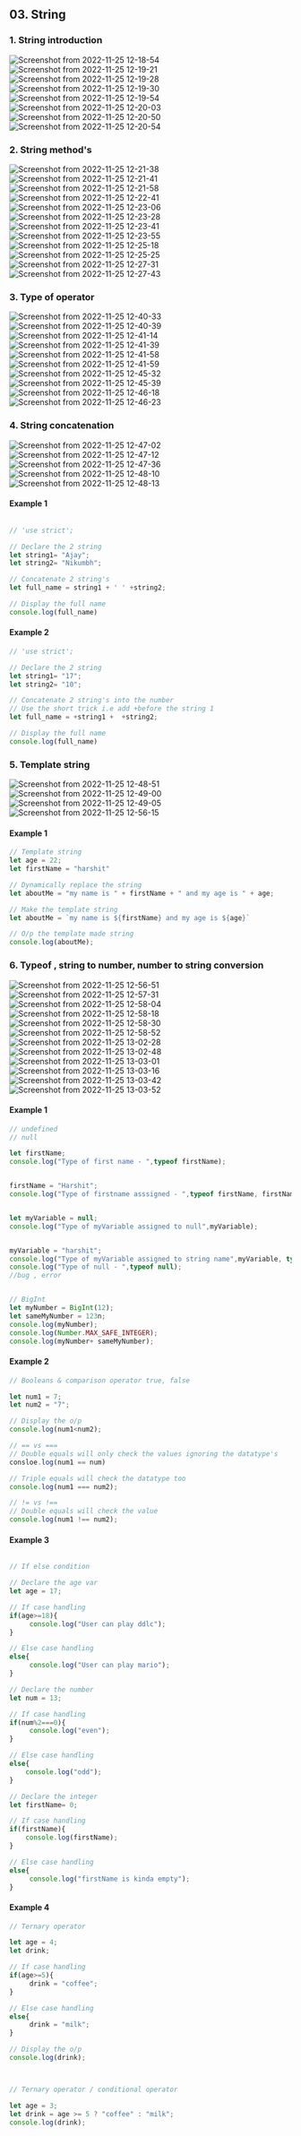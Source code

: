 ## 03. String

### 1. String introduction
![Screenshot from 2022-11-25 12-18-54](https://user-images.githubusercontent.com/109052326/209422024-e88bfb44-ec3b-4d2b-878d-47534b4e447b.png)
![Screenshot from 2022-11-25 12-19-21](https://user-images.githubusercontent.com/109052326/209422025-5d2250fd-b2e7-4b14-83a8-b691b11bf5ad.png)
![Screenshot from 2022-11-25 12-19-28](https://user-images.githubusercontent.com/109052326/209422026-c05d2557-1f0f-4e06-bf00-aa4347d0247e.png)
![Screenshot from 2022-11-25 12-19-30](https://user-images.githubusercontent.com/109052326/209422027-dbf9c134-7b28-43cc-a564-a41ef044d131.png)
![Screenshot from 2022-11-25 12-19-54](https://user-images.githubusercontent.com/109052326/209422028-93406f12-e867-493e-8ef9-b20b7287376e.png)
![Screenshot from 2022-11-25 12-20-03](https://user-images.githubusercontent.com/109052326/209422029-bfc8246f-b72d-42ac-a01b-d9b5e6024951.png)
![Screenshot from 2022-11-25 12-20-50](https://user-images.githubusercontent.com/109052326/209422030-2e406560-b66b-44e0-9358-d8bb8e3a8314.png)
![Screenshot from 2022-11-25 12-20-54](https://user-images.githubusercontent.com/109052326/209422031-5e75613d-0a56-4a55-8e4c-64ec96c14917.png)

### 2. String method's
![Screenshot from 2022-11-25 12-21-38](https://user-images.githubusercontent.com/109052326/209422032-7c7bb893-f68a-4865-8c49-8fe7f01b9e6b.png)
![Screenshot from 2022-11-25 12-21-41](https://user-images.githubusercontent.com/109052326/209422033-bc860a67-8564-46cc-851a-60b477809cf6.png)
![Screenshot from 2022-11-25 12-21-58](https://user-images.githubusercontent.com/109052326/209422035-ade20c91-4d9d-409a-9fba-dda0960da19d.png)
![Screenshot from 2022-11-25 12-22-41](https://user-images.githubusercontent.com/109052326/209422038-1cdee738-89e6-48e4-aa48-a5d0f33bd4f8.png)
![Screenshot from 2022-11-25 12-23-06](https://user-images.githubusercontent.com/109052326/209422039-33f2c0c3-d769-4a15-9b3f-355124f0e4cc.png)
![Screenshot from 2022-11-25 12-23-28](https://user-images.githubusercontent.com/109052326/209422040-14f07797-f344-47aa-a482-4b300d7514c8.png)
![Screenshot from 2022-11-25 12-23-41](https://user-images.githubusercontent.com/109052326/209422042-3aa29d41-cf9c-4a12-a940-a96ff0e1e3bf.png)
![Screenshot from 2022-11-25 12-23-55](https://user-images.githubusercontent.com/109052326/209422043-bbc663ad-5180-4828-92de-d11b7578fb30.png)
![Screenshot from 2022-11-25 12-25-18](https://user-images.githubusercontent.com/109052326/209422044-38567936-963d-4272-9bc2-56bd297da54b.png)
![Screenshot from 2022-11-25 12-25-25](https://user-images.githubusercontent.com/109052326/209422045-5469cefa-c2ad-47c9-98fb-423075baa1db.png)
![Screenshot from 2022-11-25 12-27-31](https://user-images.githubusercontent.com/109052326/209422046-60280d71-0006-437b-98de-8f98d4a338a2.png)
![Screenshot from 2022-11-25 12-27-43](https://user-images.githubusercontent.com/109052326/209422047-eaa05c29-41db-40da-863a-cdf73e0b6e6b.png)


### 3. Type of operator
![Screenshot from 2022-11-25 12-40-33](https://user-images.githubusercontent.com/109052326/209422050-c0c17d73-621a-46b6-ac75-0af0935f17d2.png)
![Screenshot from 2022-11-25 12-40-39](https://user-images.githubusercontent.com/109052326/209422052-54d43142-2d90-4b78-b642-d76382a0ecc2.png)
![Screenshot from 2022-11-25 12-41-14](https://user-images.githubusercontent.com/109052326/209422053-b4e11669-3b79-4ece-9a1a-d1fa5824d5b1.png)
![Screenshot from 2022-11-25 12-41-39](https://user-images.githubusercontent.com/109052326/209422054-491c66d4-db44-4841-8864-1818d570fd72.png)
![Screenshot from 2022-11-25 12-41-58](https://user-images.githubusercontent.com/109052326/209422056-ac63842e-a4c9-41b3-83f5-126fd8c743fa.png)
![Screenshot from 2022-11-25 12-41-59](https://user-images.githubusercontent.com/109052326/209422057-8efb7e1e-98f6-4ea4-92d7-c3d78733c3ef.png)
![Screenshot from 2022-11-25 12-45-32](https://user-images.githubusercontent.com/109052326/209422059-84f92e70-5e78-4b66-bdc0-9cc946e8c2c3.png)
![Screenshot from 2022-11-25 12-45-39](https://user-images.githubusercontent.com/109052326/209422060-31ba9e54-d5ed-4593-92b9-60a5c5da6720.png)
![Screenshot from 2022-11-25 12-46-18](https://user-images.githubusercontent.com/109052326/209422061-96f6427d-3b85-4930-b3bc-88016dc2b0ff.png)
![Screenshot from 2022-11-25 12-46-23](https://user-images.githubusercontent.com/109052326/209422062-934f0b4f-6e4c-45ba-9ed0-373ca16e0260.png)


### 4. String concatenation
![Screenshot from 2022-11-25 12-47-02](https://user-images.githubusercontent.com/109052326/209422063-ceec4715-7e13-4fdd-8ec5-ae6639d2920b.png)
![Screenshot from 2022-11-25 12-47-12](https://user-images.githubusercontent.com/109052326/209422064-35759729-78fe-40ed-a15a-b5ac0405437f.png)
![Screenshot from 2022-11-25 12-47-36](https://user-images.githubusercontent.com/109052326/209422065-14d2806a-1c7f-4319-9808-caddecc5be6f.png)
![Screenshot from 2022-11-25 12-48-10](https://user-images.githubusercontent.com/109052326/209422066-b96f4381-5520-47a5-beea-2416cf78b90f.png)
![Screenshot from 2022-11-25 12-48-13](https://user-images.githubusercontent.com/109052326/209422067-a717955e-ed9b-4ea6-bd69-ca9a5e763037.png)

#### Example 1

```js

// 'use strict';

// Declare the 2 string 
let string1= "Ajay";
let string2= "Nikumbh";

// Concatenate 2 string's
let full_name = string1 + ' ' +string2;

// Display the full name
console.log(full_name)
```

#### Example 2

```js
// 'use strict';

// Declare the 2 string 
let string1= "17";
let string2= "10";

// Concatenate 2 string's into the number 
// Use the short trick i.e add +before the string 1
let full_name = +string1 +  +string2;

// Display the full name
console.log(full_name)


```

### 5. Template string

![Screenshot from 2022-11-25 12-48-51](https://user-images.githubusercontent.com/109052326/209422069-7ed7a393-c9a2-40a8-9c67-29b2334cd753.png)
![Screenshot from 2022-11-25 12-49-00](https://user-images.githubusercontent.com/109052326/209422070-cea62eab-ce2a-4abc-bbdd-3921d8dba3b0.png)
![Screenshot from 2022-11-25 12-49-05](https://user-images.githubusercontent.com/109052326/209422071-a72afbcb-bf3b-4302-9eb2-c70c6c66b45a.png)
![Screenshot from 2022-11-25 12-56-15](https://user-images.githubusercontent.com/109052326/209422072-65c94bda-1f23-4230-96fc-b6bfa64b3bc0.png)

#### Example 1

```js
// Template string 
let age = 22;
let firstName = "harshit"

// Dynamically replace the string
let aboutMe = "my name is " + firstName + " and my age is " + age; 

// Make the template string
let aboutMe = `my name is ${firstName} and my age is ${age}`

// O/p the template made string
console.log(aboutMe);
```

### 6. Typeof , string to number, number to string conversion

![Screenshot from 2022-11-25 12-56-51](https://user-images.githubusercontent.com/109052326/209422075-1b6ba1c7-0ec3-4fa6-a87f-9c4488ae0885.png)
![Screenshot from 2022-11-25 12-57-31](https://user-images.githubusercontent.com/109052326/209422076-1f3e128d-d86f-4e8c-8368-f3707d8f9814.png)
![Screenshot from 2022-11-25 12-58-04](https://user-images.githubusercontent.com/109052326/209422077-acb75c90-4d8d-4ff2-97bc-f34913a2d35b.png)
![Screenshot from 2022-11-25 12-58-18](https://user-images.githubusercontent.com/109052326/209422078-6e873eb3-6604-4f54-88b8-cecd832cd76e.png)
![Screenshot from 2022-11-25 12-58-30](https://user-images.githubusercontent.com/109052326/209422079-23245673-fbe1-4639-97d8-cbb774176803.png)
![Screenshot from 2022-11-25 12-58-52](https://user-images.githubusercontent.com/109052326/209422080-f3bf305b-06c7-4d9e-b701-98936fcf37c6.png)
![Screenshot from 2022-11-25 13-02-28](https://user-images.githubusercontent.com/109052326/209422081-fb8daa8a-6ccd-4bae-97ac-e910a8284197.png)
![Screenshot from 2022-11-25 13-02-48](https://user-images.githubusercontent.com/109052326/209422082-226b0609-c2b3-45cc-bedd-c6b87cf73864.png)
![Screenshot from 2022-11-25 13-03-01](https://user-images.githubusercontent.com/109052326/209422083-5f34d411-c33f-4d8d-b39f-4fd40a559d0f.png)
![Screenshot from 2022-11-25 13-03-16](https://user-images.githubusercontent.com/109052326/209422084-3ee475cd-8c1a-4dc9-b426-9ab0bad374f9.png)
![Screenshot from 2022-11-25 13-03-42](https://user-images.githubusercontent.com/109052326/209422085-ce0cba5d-fdd1-42be-b33e-07bfd3214089.png)
![Screenshot from 2022-11-25 13-03-52](https://user-images.githubusercontent.com/109052326/209422086-1690dcc0-2012-46a6-9dd5-6dbbd56b3b3f.png)

#### Example 1

```js
// undefined 
// null

let firstName;
console.log("Type of first name - ",typeof firstName);


firstName = "Harshit";
console.log("Type of firstname asssigned - ",typeof firstName, firstName);


let myVariable = null;
console.log("Type of myVariable assigned to null",myVariable);


myVariable = "harshit";
console.log("Type of myVariable assigned to string name",myVariable, typeof myVariable);
console.log("Type of null - ",typeof null);
//bug , error 


// BigInt
let myNumber = BigInt(12);
let sameMyNumber = 123n;
console.log(myNumber);
console.log(Number.MAX_SAFE_INTEGER);
console.log(myNumber+ sameMyNumber);

```

#### Example 2

```js
// Booleans & comparison operator true, false 

let num1 = 7;
let num2 = "7";

// Display the o/p
console.log(num1<num2);

// == vs === 
// Double equals will only check the values ignoring the datatype's
consloe.log(num1 == num)

// Triple equals will check the datatype too
console.log(num1 === num2);

// != vs !==
// Double equals will check the value 
console.log(num1 !== num2);

```

#### Example 3

```js

// If else condition 

// Declare the age var
let age = 17;

// If case handling
if(age>=18){
     console.log("User can play ddlc");
}

// Else case handling
else{
     console.log("User can play mario");
}

// Declare the number
let num = 13;

// If case handling
if(num%2===0){
     console.log("even");
}

// Else case handling
else{
    console.log("odd");
}

// Declare the integer
let firstName= 0;

// If case handling
if(firstName){
    console.log(firstName);
}

// Else case handling
else{
     console.log("firstName is kinda empty");
}

```

#### Example 4

```js
// Ternary operator 

let age = 4;
let drink;

// If case handling
if(age>=5){
     drink = "coffee";
}

// Else case handling
else{
     drink = "milk";
}

// Display the o/p
console.log(drink);



// Ternary operator / conditional operator 

let age = 3;
let drink = age >= 5 ? "coffee" : "milk";
console.log(drink);

```












